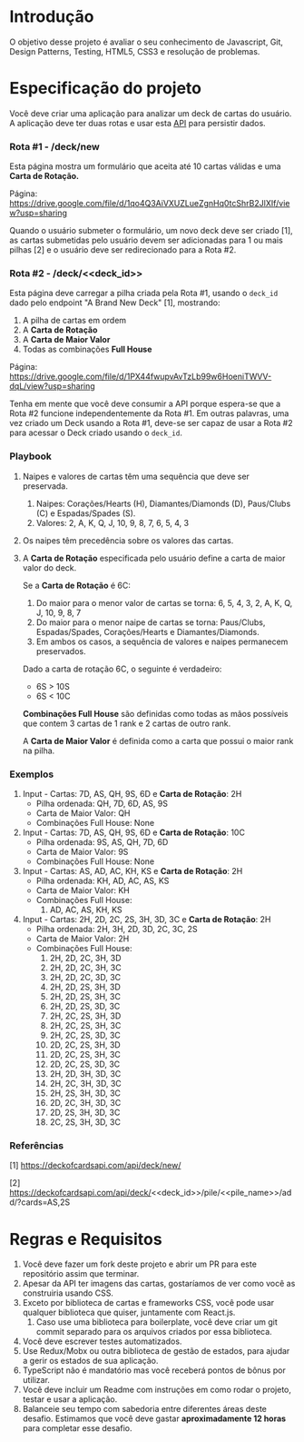 # Introdução

O objetivo desse projeto é avaliar o seu conhecimento de Javascript, Git, Design Patterns, Testing, HTML5, CSS3 e resolução de problemas.

# Especificação do projeto

Você deve criar uma aplicação para analizar um deck de cartas do usuário. A aplicação deve ter duas rotas e usar esta [API](https://deckofcardsapi.com/) para persistir dados.

### Rota #1 - /deck/new

Esta página mostra um formulário que aceita até 10 cartas válidas e uma **Carta de Rotação.**

Página: https://drive.google.com/file/d/1qo4Q3AiVXUZLueZgnHq0tcShrB2JlXIf/view?usp=sharing

Quando o usuário submeter o formulário, um novo deck deve ser criado [1], as cartas submetidas pelo usuário devem ser adicionadas para 1 ou mais pilhas [2] e o usuário deve ser redirecionado para a Rota #2.

### Rota #2 - /deck/<<deck_id>>
Esta página deve carregar a pilha criada pela Rota #1, usando o `deck_id` dado pelo endpoint "A Brand New Deck" [1], mostrando:

1. A pilha de cartas em ordem
2. A **Carta de Rotação**
3. A **Carta de Maior Valor**
4. Todas as combinações **Full House**

Página: https://drive.google.com/file/d/1PX44fwupvAvTzLb99w6HoeniTWVV-dqL/view?usp=sharing

Tenha em mente que você deve consumir a API porque espera-se que a Rota #2 funcione independentemente da Rota #1. Em outras palavras, uma vez criado um Deck usando a Rota #1, deve-se ser capaz de usar a Rota #2 para acessar o Deck criado usando o `deck_id`.

### Playbook

1. Naipes e valores de cartas têm uma sequência que deve ser preservada.
    1. Naipes: Corações/Hearts (H), Diamantes/Diamonds (D), Paus/Clubs (C) e Espadas/Spades (S).
    2. Valores: 2, A, K, Q, J, 10, 9, 8, 7, 6, 5, 4, 3 
2. Os naipes têm precedência sobre os valores das cartas. 
3. A **Carta de Rotação** especificada pelo usuário define a carta de maior valor do deck.

    Se a **Carta de Rotação** é 6C:

    1. Do maior para o menor valor de cartas se torna: 6, 5, 4, 3, 2, A, K, Q, J, 10, 9, 8, 7
    2. Do maior para o menor naipe de cartas se torna: Paus/Clubs, Espadas/Spades, Corações/Hearts e Diamantes/Diamonds.
    3. Em ambos os casos, a sequência de valores e naipes permanecem preservados.

    Dado a carta de rotação 6C, o seguinte é verdadeiro:

    - 6S > 10S
    - 6S < 10C

    **Combinações Full House** são definidas como todas as mãos possíveis que contem 3 cartas de 1 rank e 2 cartas de outro rank.

    A **Carta de Maior Valor** é definida como a carta que possui o maior rank na pilha.

### Exemplos

1. Input - Cartas: 7D, AS, QH, 9S, 6D e **Carta de Rotação**: 2H
    - Pilha ordenada: QH, 7D, 6D, AS, 9S
    - Carta de Maior Valor: QH
    - Combinações Full House: None
2. Input - Cartas: 7D, AS, QH, 9S, 6D e **Carta de Rotação**: 10C
    - Pilha ordenada: 9S, AS, QH, 7D, 6D
    - Carta de Maior Valor: 9S
    - Combinações Full House: None
3. Input - Cartas: AS, AD, AC, KH, KS e **Carta de Rotação**: 2H
    - Pilha ordenada: KH, AD, AC, AS, KS
    - Carta de Maior Valor: KH
    - Combinações Full House:
        1. AD, AC, AS, KH, KS
4. Input - Cartas: 2H, 2D, 2C, 2S, 3H, 3D, 3C e **Carta de Rotação**: 2H
    - Pilha ordenada: 2H, 3H, 2D, 3D, 2C, 3C, 2S
    - Carta de Maior Valor: 2H
    - Combinações Full House:
        1. 2H, 2D, 2C, 3H, 3D
        2. 2H, 2D, 2C, 3H, 3C
        3. 2H, 2D, 2C, 3D, 3C
        4. 2H, 2D, 2S, 3H, 3D
        5. 2H, 2D, 2S, 3H, 3C
        6. 2H, 2D, 2S, 3D, 3C
        7. 2H, 2C, 2S, 3H, 3D
        8. 2H, 2C, 2S, 3H, 3C
        9. 2H, 2C, 2S, 3D, 3C
        10. 2D, 2C, 2S, 3H, 3D
        11. 2D, 2C, 2S, 3H, 3C
        12. 2D, 2C, 2S, 3D, 3C
        13. 2H, 2D, 3H, 3D, 3C
        14. 2H, 2C, 3H, 3D, 3C
        15. 2H, 2S, 3H, 3D, 3C
        16. 2D, 2C, 3H, 3D, 3C
        17. 2D, 2S, 3H, 3D, 3C
        18. 2C, 2S, 3H, 3D, 3C

### Referências

[1] https://deckofcardsapi.com/api/deck/new/

[2] https://deckofcardsapi.com/api/deck/<<deck_id>>/pile/<<pile_name>>/add/?cards=AS,2S

# Regras e Requisitos

1. Você deve fazer um fork deste projeto e abrir um PR para este repositório assim que terminar.
2. Apesar da API ter imagens das cartas, gostaríamos de ver como você as construiria usando CSS.
3. Exceto por biblioteca de cartas e frameworks CSS, você pode usar qualquer biblioteca que quiser, juntamente com React.js.
    1. Caso use uma biblioteca para boilerplate, você deve criar um git commit separado para os arquivos criados por essa biblioteca.
4. Você deve escrever testes automatizados.
5. Use Redux/Mobx ou outra biblioteca de gestão de estados, para ajudar a gerir os estados de sua aplicação.
6. TypeScript não é mandatório mas você receberá pontos de bônus por utilizar.
7. Você deve incluir um Readme com instruções em como rodar o projeto, testar e usar a aplicação.
8. Balanceie seu tempo com sabedoria entre diferentes áreas deste desafio. Estimamos que você deve gastar **aproximadamente 12 horas** para completar esse desafio.
